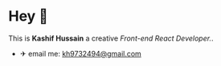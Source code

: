 # Hey 👋
This is <strong>Kashif Hussain</strong> <span>a creative <em>Front-end React Developer.</em></span>.
- ✈ email me: kh9732494@gmail.com
